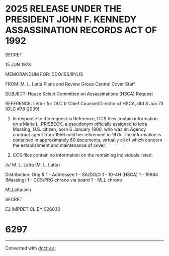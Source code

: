 # 2025 RELEASE UNDER THE PRESIDENT JOHN F. KENNEDY ASSASSINATION RECORDS ACT OF 1992

SECRET

15 JUN 1978

MEMORANDUM FOR: DDO/ISS/IP/LIS

FROM: M. L. Latta
Plans and Review Group
Central Cover Staff

SUBJECT: House Select Committee on Assassinations
(HSCA) Request

REFERENCE: Letter for OLC fr Chief Counsel/Director
of HSCA, dtd 8 Jun 73 (OLC #78-2039)

1. In response to the request in Reference, CCS files contain information on a Marie L. PRISBECK, a pseudonym officially assigned to Ieda Massing, U.S. citizen, born 6 January 1900, who was an Agency contract agent from 1956 until her retirement in 1975. The information is contained in approximately 60 documents, virtually all of which concern the establishment and maintenance of cover.

2. CCS files contain no information on the remaining individuals listed.

/s/ M. L. Latta
(M. L. Latta)

Distribution:
Orig & 1 - Addressee
1 - SA/DO/O
1 - 10-4H (HSCA)
1 - 19984 (Massing)
1 - CCS/PRG chrono via board
1 - MLL chrono

MLLatta:acn

SECRET

E2 IMPDET
CL BY 026030

# 6297


---
Converted with [doctly.ai](https://doctly.ai)
